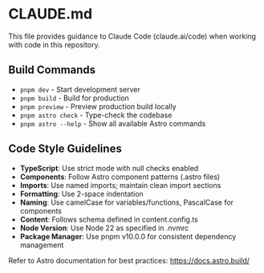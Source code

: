 # CLAUDE.md

This file provides guidance to Claude Code (claude.ai/code) when working with code in this repository.

## Build Commands
- `pnpm dev` - Start development server
- `pnpm build` - Build for production
- `pnpm preview` - Preview production build locally
- `pnpm astro check` - Type-check the codebase
- `pnpm astro --help` - Show all available Astro commands

## Code Style Guidelines
- **TypeScript**: Use strict mode with null checks enabled
- **Components**: Follow Astro component patterns (.astro files)
- **Imports**: Use named imports; maintain clean import sections
- **Formatting**: Use 2-space indentation
- **Naming**: Use camelCase for variables/functions, PascalCase for components
- **Content**: Follows schema defined in content.config.ts
- **Node Version**: Use Node 22 as specified in .nvmrc
- **Package Manager**: Use pnpm v10.0.0 for consistent dependency management

Refer to Astro documentation for best practices: https://docs.astro.build/